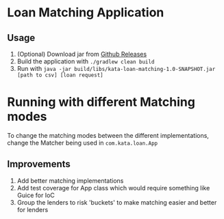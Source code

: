 # Loan Matching Application


## Usage
1. (Optional) Download jar from [Github Releases](https://github.com/magnushirst/kata-loan-matching/releases)
1. Build the application with `./gradlew clean build`
1. Run with `java -jar build/libs/kata-loan-matching-1.0-SNAPSHOT.jar [path to csv] [loan request]`

# Running with different Matching modes
To change the matching modes between the different implementations, change the Matcher being used in `com.kata.loan.App`

## Improvements
1. Add better matching implementations
1. Add test coverage for App class which would require something like Guice for IoC
1. Group the lenders to risk 'buckets' to make matching easier and better for lenders

